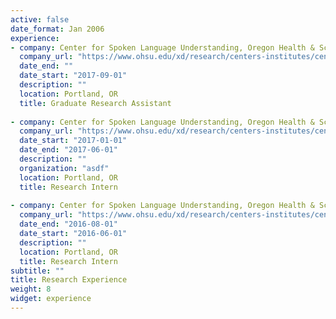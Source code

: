 ```yaml
---
active: false
date_format: Jan 2006
experience:
- company: Center for Spoken Language Understanding, Oregon Health & Science University
  company_url: "https://www.ohsu.edu/xd/research/centers-institutes/center-for-spoken-language-understanding/"
  date_end: ""
  date_start: "2017-09-01"
  description: ""
  location: Portland, OR
  title: Graduate Research Assistant
  
- company: Center for Spoken Language Understanding, Oregon Health & Science University
  company_url: "https://www.ohsu.edu/xd/research/centers-institutes/center-for-spoken-language-understanding/"
  date_start: "2017-01-01"
  date_end: "2017-06-01"
  description: ""
  organization: "asdf"
  location: Portland, OR
  title: Research Intern
  
- company: Center for Spoken Language Understanding, Oregon Health & Science University
  company_url: "https://www.ohsu.edu/xd/research/centers-institutes/center-for-spoken-language-understanding/"
  date_end: "2016-08-01"
  date_start: "2016-06-01"
  description: ""
  location: Portland, OR
  title: Research Intern
subtitle: ""
title: Research Experience
weight: 8
widget: experience
---
```


